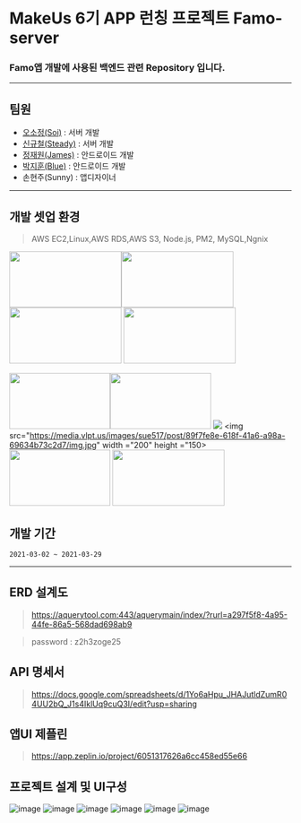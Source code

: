 # MakeUs 6기 APP 런칭 프로젝트  Famo-server
### Famo앱 개발에 사용된 백엔드 관련 Repository 입니다.
---
## 팀원

* [오소정(Soi)](https://github.com/sojungoh) : 서버 개발
* [신규철(Steady)](https://github.com/Resilient923) : 서버 개발
* [정재원(James)](https://github.com/BingoTop) : 안드로이드 개발
* [박지훈(Blue)](https://github.com/jihoon2651) : 안드로이드 개발
* 손현주(Sunny) : 앱디자이너
---
## 개발 셋업 환경
>AWS EC2,Linux,AWS RDS,AWS S3, Node.js, PM2, MySQL,Ngnix

<img src="https://miro.medium.com/max/960/0*uXXbbKGKNQUQonbC.png" width="200" height="100"><img src="https://miro.medium.com/max/960/1*oNM0JVqivoi3lVPF6ygp9Q.png" width="200" height="100"><img src="https://media.vlpt.us/images/leejh3224/post/eeea9dd5-d99a-4b7b-9024-d4866d48ca70/mysql.png" width="200" height="100">
<img src="https://blog.kakaocdn.net/dn/bEUX6s/btqAavSzerd/Q8tjjThKJ82PS4HrBFp5Sk/img.png" width="200" height="100">

<img src="https://upload.wikimedia.org/wikipedia/commons/thumb/9/93/Amazon_Web_Services_Logo.svg/1200px-Amazon_Web_Services_Logo.svg.png" width="180" height="100"><img src="https://img1.daumcdn.net/thumb/R800x0/?scode=mtistory2&fname=https%3A%2F%2Fblog.kakaocdn.net%2Fdn%2FbnveOL%2FbtqKylNzdtm%2FN9aaEvOxd7Hm0N0KJYg6l0%2Fimg.png" width="180" height="100">
<img src="https://t1.daumcdn.net/cfile/tistory/998695465BB792B11F">
<img src="https://media.vlpt.us/images/sue517/post/89f7fe8e-618f-41a6-a98a-69634b73c2d7/img.jpg" width ="200" height ="150>
<img src="https://media.vlpt.us/images/ayoung0073/post/e736dc61-9be5-4f91-b751-4a1f64bc4a97/rds.png" width="180" height="100">
<img src="https://media.vlpt.us/images/moongq/post/953eec56-74af-4d03-b293-5e91fc0c51b5/nginx.png" width="200" height="100">



## 개발 기간

```
2021-03-02 ~ 2021-03-29

```

---
## ERD 설계도

>https://aquerytool.com:443/aquerymain/index/?rurl=a297f5f8-4a95-44fe-86a5-568dad698ab9

>password : z2h3zoge25


## API 명세서

>https://docs.google.com/spreadsheets/d/1Yo6aHpu_JHAJutldZumR04UU2bQ_J1s4IklUq9cuQ3I/edit?usp=sharing

## 앱UI 제플린

>https://app.zeplin.io/project/6051317626a6cc458ed55e66

## 프로젝트 설계 및 UI구성 


![image](https://user-images.githubusercontent.com/64014651/111032253-9cec9d00-844e-11eb-96b2-98c32469bdab.png)
![image](https://user-images.githubusercontent.com/64014651/111032285-c4dc0080-844e-11eb-940e-b19e00dc817f.png)
![image](https://user-images.githubusercontent.com/64014651/111032297-d4f3e000-844e-11eb-890d-02b16f75edc0.png)
![image](https://user-images.githubusercontent.com/64014651/111032302-dd4c1b00-844e-11eb-8be9-32f670d4044a.png)
![image](https://user-images.githubusercontent.com/64014651/111032313-e76e1980-844e-11eb-96e8-253eb9f921f3.png)
![image](https://user-images.githubusercontent.com/64014651/111032320-f228ae80-844e-11eb-8a6d-c46bfd74930e.png)




